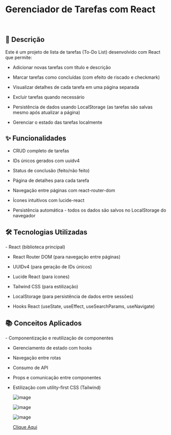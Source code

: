 <h1>Gerenciador de Tarefas com React</h1> <br/>

<h2>📝 Descrição</h2>
Este é um projeto de lista de tarefas (To-Do List) desenvolvido com React que permite: <br />

- Adicionar novas tarefas com título e descrição

- Marcar tarefas como concluídas (com efeito de riscado e checkmark)

- Visualizar detalhes de cada tarefa em uma página separada

- Excluir tarefas quando necessário

- Persistência de dados usando LocalStorage (as tarefas são salvas mesmo após atualizar a página)

- Gerenciar o estado das tarefas localmente

<h2>✨ Funcionalidades</h2>

- CRUD completo de tarefas

- IDs únicos gerados com uuidv4

- Status de conclusão (feito/não feito)

- Página de detalhes para cada tarefa

- Navegação entre páginas com react-router-dom

- Ícones intuitivos com lucide-react

- Persistência automática - todos os dados são salvos no LocalStorage do navegador

<h2>🛠 Tecnologias Utilizadas</h2>
- React (biblioteca principal)

- React Router DOM (para navegação entre páginas)

- UUIDv4 (para geração de IDs únicos)

- Lucide React (para ícones)

- Tailwind CSS (para estilização)

- LocalStorage (para persistência de dados entre sessões)

- Hooks React (useState, useEffect, useSearchParams, useNavigate)

<h2>📚 Conceitos Aplicados</h2>
- Componentização e reutilização de componentes

- Gerenciamento de estado com hooks

- Navegação entre rotas

- Consumo de API 

- Props e comunicação entre componentes

- Estilização com utility-first CSS (Tailwind)

  ![image](https://github.com/user-attachments/assets/b55c7efc-4d85-4640-b758-9f14816da121)


  ![image](https://github.com/user-attachments/assets/b380ebac-9b79-4d55-a439-e85c2a665865)

  ![image](https://github.com/user-attachments/assets/d7bba499-e2a2-4ec1-b0a6-2c12bdaf7b42)

  <a href="https://task-list-grid2109.vercel.app/"  target="_blank" 
   rel="noopener noreferrer">Clique Aqui</a>

  

